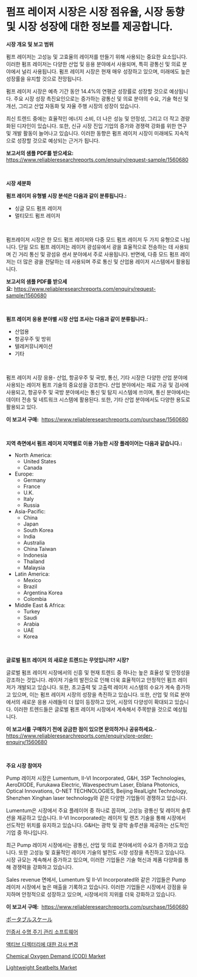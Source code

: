 <p><h1>펌프 레이저 시장은 시장 점유율, 시장 동향 및 시장 성장에 대한 정보를 제공합니다.</h1></p><p><strong>시장 개요 및 보고 범위</strong></p>
<p><p>펌프 레이저는 고성능 및 고효율의 레이저를 만들기 위해 사용되는 중요한 요소입니다. 이러한 펌프 레이저는 다양한 산업 및 응용 분야에서 사용되며, 특히 광통신 및 의료 분야에서 널리 사용됩니다. 펌프 레이저 시장은 현재 매우 성장하고 있으며, 미래에도 높은 성장률을 유지할 것으로 전망됩니다.</p><p>펌프 레이저 시장은 예측 기간 동안 14.4%의 연평균 성장률로 성장할 것으로 예상됩니다. 주요 시장 성장 촉진요인으로는 증가하는 광통신 및 의료 분야의 수요, 기술 혁신 및 개선, 그리고 산업 자동화 및 자율 주행 시장의 성장이 있습니다.</p><p>최신 트렌드 중에는 효율적인 에너지 소비, 더 나은 성능 및 안정성, 그리고 더 작고 경량화된 디자인이 있습니다. 또한, 신규 시장 진입 기업의 증가와 경쟁력 강화를 위한 연구 및 개발 활동이 늘어나고 있습니다. 이러한 동향은 펌프 레이저 시장이 미래에도 지속적으로 성장할 것으로 예상되는 근거가 됩니다.</p></p>
<p><strong>보고서의 샘플 PDF를 받으세요:</strong> <a href="https://www.reliableresearchreports.com/enquiry/request-sample/1560680">https://www.reliableresearchreports.com/enquiry/request-sample/1560680</a></p>
<p>&nbsp;</p>
<p><strong>시장 세분화</strong></p>
<p><strong>펌프 레이저 유형별 시장 분석은 다음과 같이 분류됩니다.:</strong></p>
<p><ul><li>싱글 모드 펌프 레이저</li><li>멀티모드 펌프 레이저</li></ul></p>
<p>&nbsp;</p>
<p><p>펌프레이저 시장은 한 모드 펌프 레이저와 다중 모드 펌프 레이저 두 가지 유형으로 나뉩니다. 단일 모드 펌프 레이저는 레이저 광섬유에서 광을 효율적으로 전송하는 데 사용되며 긴 거리 통신 및 광섬유 센서 분야에서 주로 사용됩니다. 반면에, 다중 모드 펌프 레이저는 더 많은 광을 전달하는 데 사용되며 주로 통신 및 산업용 레이저 시스템에서 활용됩니다.</p></p>
<p><strong>보고서의 샘플 PDF를 받으세요:</strong>&nbsp;<a href="https://www.reliableresearchreports.com/enquiry/request-sample/1560680">https://www.reliableresearchreports.com/enquiry/request-sample/1560680</a></p>
<p>&nbsp;</p>
<p><strong> 펌프 레이저 응용 분야별 시장 산업 조사는 다음과 같이 분류됩니다.:</strong></p>
<p><ul><li>산업용</li><li>항공우주 및 방위</li><li>텔레커뮤니케이션</li><li>기타</li></ul></p>
<p>&nbsp;</p>
<p><p>펌프 레이저 시장 응용- 산업, 항공우주 및 국방, 통신, 기타 시장은 다양한 산업 분야에 사용되는 레이저 펌프 기술의 중요성을 강조한다. 산업 분야에서는 재료 가공 및 검사에 사용되고, 항공우주 및 국방 분야에서는 통신 및 탐지 시스템에 쓰이며, 통신 분야에서는 데이터 전송 및 네트워크 시스템에 활용된다. 또한, 기타 산업 분야에서도 다양한 용도로 활용되고 있다.</p></p>
<p><strong>이 보고서 구매:</strong>&nbsp; <a href="https://www.reliableresearchreports.com/purchase/1560680">https://www.reliableresearchreports.com/purchase/1560680</a></p>
<p>&nbsp;</p>
<p><strong>지역 측면에서 펌프 레이저 지역별로 이용 가능한 시장 플레이어는 다음과 같습니다.:</strong></p>
<p><ul>
    <li>
        North America:
        <ul>
            <li>United States</li>
            <li>Canada</li>
        </ul>
    </li>
    <li>
        Europe:
        <ul>
            <li>Germany</li>
            <li>France</li>
            <li>U.K.</li>
            <li>Italy</li>
            <li>Russia</li>
        </ul>
    </li>
    <li>
        Asia-Pacific:
        <ul>
            <li>China</li>
            <li>Japan</li>
            <li>South Korea</li>
            <li>India</li>
            <li>Australia</li>
            <li>China Taiwan</li>
            <li>Indonesia</li>
            <li>Thailand</li>
            <li>Malaysia</li>
        </ul>
    </li>
    <li>
        Latin America:
        <ul>
            <li>Mexico</li>
            <li>Brazil</li>
            <li>Argentina Korea</li>
            <li>Colombia</li>
        </ul>
    </li>
    <li>
        Middle East & Africa:
        <ul>
            <li>Turkey</li>
            <li>Saudi</li>
            <li>Arabia</li>
            <li>UAE</li>
            <li>Korea</li>
        </ul>
    </li>
    </ul></p>
<p>&nbsp;</p>
<p><strong>글로벌 펌프 레이저 의 새로운 트렌드는 무엇입니까? 시장?</strong></p>
<p><p>글로벌 펌프 레이저 시장에서의 신흥 및 현재 트렌드 중 하나는 높은 효율성 및 안정성을 강조하는 것입니다. 레이저 기술의 발전으로 인해 더욱 효율적이고 안정적인 펌프 레이저가 개발되고 있습니다. 또한, 초고출력 및 고출력 레이저 시스템의 수요가 계속 증가하고 있으며, 이는 펌프 레이저 시장의 성장을 촉진하고 있습니다. 또한, 산업 및 의료 분야에서의 새로운 응용 사례들이 더 많이 등장하고 있어, 시장의 다양성이 확대되고 있습니다. 이러한 트렌드들은 글로벌 펌프 레이저 시장에서 계속해서 주목받을 것으로 예상됩니다.</p></p>
<p><strong>이 보고서를 구매하기 전에 궁금한 점이 있으면 문의하거나 공유하세요.</strong>- <a href="https://www.reliableresearchreports.com/enquiry/pre-order-enquiry/1560680">https://www.reliableresearchreports.com/enquiry/pre-order-enquiry/1560680</a></p>
<p>&nbsp;</p>
<p><strong>주요 시장 참여자</strong></p>
<p><p>Pump 레이저 시장은 Lumentum, II-VI Incorporated, G&H, 3SP Technologies, AeroDIODE, Furukawa Electric, Wavespectrum Laser, Eblana Photonics, Optical Innovations, O-NET TECHNOLOGIES, Beijing RealLight Technology, Shenzhen Xinghan laser technology와 같은 다양한 기업들이 경쟁하고 있습니다.</p><p>Lumentum은 시장에서 주요 플레이어 중 하나로 꼽히며, 고성능 광통신 및 레이저 솔루션을 제공하고 있습니다. II-VI Incorporated는 레이저 및 렌즈 기술을 통해 시장에서 선도적인 위치를 유지하고 있습니다. G&H는 광학 및 광학 솔루션을 제공하는 선도적인 기업 중 하나입니다.</p><p>최근 Pump 레이저 시장에서는 광통신, 산업 및 의료 분야에서의 수요가 증가하고 있습니다. 또한 고성능 및 효율적인 레이저 기술의 발전도 시장 성장을 촉진하고 있습니다. 시장 규모는 계속해서 증가하고 있으며, 이러한 기업들은 기술 혁신과 제품 다양화를 통해 경쟁력을 강화하고 있습니다.</p><p>Sales revenue 면에서, Lumentum 및 II-VI Incorporated와 같은 기업들은 Pump 레이저 시장에서 높은 매출을 기록하고 있습니다. 이러한 기업들은 시장에서 강점을 유지하며 안정적으로 성장하고 있으며, 시장에서의 지위를 더욱 강화하고 있습니다.</p></p>
<p><strong>이 보고서 구매:</strong>&nbsp;&nbsp;<a href="https://www.reliableresearchreports.com/purchase/1560680">https://www.reliableresearchreports.com/purchase/1560680</a></p>
<p><p><a href="https://github.com/ihabdkwlxs948/Market-Research-Report-List-1/blob/main/79831806398.md">ポータブルスケール</a></p><p><a href="https://github.com/hxzi07639916/Market-Research-Report-List-1/blob/main/69476435729.md">인증서 수명 주기 관리 소프트웨어</a></p><p><a href="https://github.com/Hubertstyenger6685/Market-Research-Report-List-1/blob/main/83519645730.md">액티브 디렉터리에 대한 감사 변경</a></p><p><a href="https://issuu.com/reportprime-2/docs/chemical-oxygen-demand-cod-market-size-2030.pptx">Chemical Oxygen Demand (COD) Market</a></p><p><a href="https://woozy-pyroraptor-a1f.notion.site/Lightweight-Seatbelts-Market-Dynamics-2024-2031-Also-about-Its-Market-Trends-Projections-and-Oppo-94c0c9ed3bc4482d8cd224fcaf748691">Lightweight Seatbelts Market</a></p></p>
